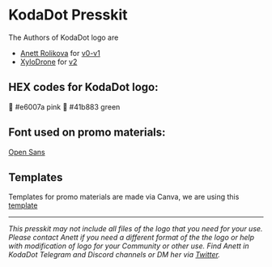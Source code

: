 # KodaDot Presskit 

The Authors of KodaDot logo are
- [Anett Rolikova](https://twitter.com/AnettRolikova) for [v0-v1](https://github.com/kodadot/kodadot-presskit/tree/main/v0-v1)
- [XyloDrone](https://twitter.com/xylodrone) for [v2](https://github.com/kodadot/kodadot-presskit/tree/main/v2) 

## HEX codes for KodaDot logo: 
💖 #e6007a pink 
💚 #41b883 green

## Font used on promo materials: 
[Open Sans](https://fonts.google.com/specimen/Open+Sans?query=open+sa)

## Templates
Templates for promo materials are made via Canva, we are using this [template](https://www.canva.com/design/DAEY7Isq_LM/b-vxpD0cvSr3ZxVUs_s-Qw/view?utm_content=DAEY7Isq_LM&utm_campaign=designshare&utm_medium=link&utm_source=sharebutton&mode=preview)


---

*This presskit may not include all files of the logo that you need for your use. 
Please contact Anett if you need a different format of the the logo or help with modification of logo for your Community or other use. 
Find Anett in KodaDot Telegram and Discord channels or DM her via [Twitter](https://twitter.com/AnettRolikova).*
